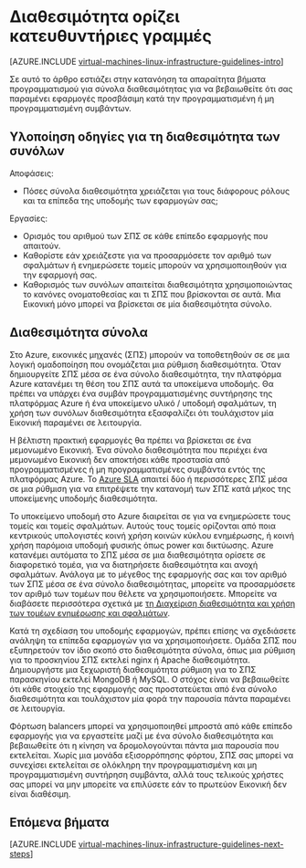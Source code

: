<properties
    pageTitle="Διαθεσιμότητα Ορισμός οδηγίες | Microsoft Azure"
    description="Μάθετε περισσότερα σχετικά με το βασικές σχεδίαση και υλοποίηση οδηγίες για την ανάπτυξη σύνολα διαθεσιμότητα σε υπηρεσίες υποδομής Azure."
    documentationCenter=""
    services="virtual-machines-linux"
    authors="iainfoulds"
    manager="timlt"
    editor=""
    tags="azure-resource-manager"/>

<tags
    ms.service="virtual-machines-linux"
    ms.workload="infrastructure-services"
    ms.tgt_pltfrm="vm-linux"
    ms.devlang="na"
    ms.topic="article"
    ms.date="09/08/2016"
    ms.author="iainfou"/>

# <a name="availability-sets-guidelines"></a>Διαθεσιμότητα ορίζει κατευθυντήριες γραμμές

[AZURE.INCLUDE [virtual-machines-linux-infrastructure-guidelines-intro](../../includes/virtual-machines-linux-infrastructure-guidelines-intro.md)] 

Σε αυτό το άρθρο εστιάζει στην κατανόηση τα απαραίτητα βήματα προγραμματισμού για σύνολα διαθεσιμότητας για να βεβαιωθείτε ότι σας παραμένει εφαρμογές προσβάσιμη κατά την προγραμματισμένη ή μη προγραμματισμένη συμβάντων.

## <a name="implementation-guidelines-for-availability-sets"></a>Υλοποίηση οδηγίες για τη διαθεσιμότητα των συνόλων

Αποφάσεις:

- Πόσες σύνολα διαθεσιμότητα χρειάζεται για τους διάφορους ρόλους και τα επίπεδα της υποδομής των εφαρμογών σας;

Εργασίες:

- Ορισμός του αριθμού των ΣΠΣ σε κάθε επίπεδο εφαρμογής που απαιτούν.
- Καθορίστε εάν χρειάζεστε για να προσαρμόσετε τον αριθμό των σφαλμάτων ή ενημερώσετε τομείς μπορούν να χρησιμοποιηθούν για την εφαρμογή σας.
- Καθορισμός των συνόλων απαιτείται διαθεσιμότητα χρησιμοποιώντας το κανόνες ονοματοθεσίας και τι ΣΠΣ που βρίσκονται σε αυτά. Μια Εικονική μόνο μπορεί να βρίσκεται σε μία διαθεσιμότητα σύνολο. 

## <a name="availability-sets"></a>Διαθεσιμότητα σύνολα

Στο Azure, εικονικές μηχανές (ΣΠΣ) μπορούν να τοποθετηθούν σε σε μια λογική ομαδοποίηση που ονομάζεται μια ρύθμιση διαθεσιμότητα. Όταν δημιουργείτε ΣΠΣ μέσα σε ένα σύνολο διαθεσιμότητα, την πλατφόρμα Azure κατανέμει τη θέση του ΣΠΣ αυτά τα υποκείμενα υποδομής. Θα πρέπει να υπάρχει ένα συμβάν προγραμματισμένης συντήρησης της πλατφόρμας Azure ή ένα υποκείμενο υλικό / υποδομή σφαλμάτων, τη χρήση των συνόλων διαθεσιμότητα εξασφαλίζει ότι τουλάχιστον μία Εικονική παραμένει σε λειτουργία.

Η βέλτιστη πρακτική εφαρμογές θα πρέπει να βρίσκεται σε ένα μεμονωμένο Εικονική. Ένα σύνολο διαθεσιμότητα που περιέχει ένα μεμονωμένο Εικονική δεν αποκτήσει κάθε προστασία από προγραμματισμένες ή μη προγραμματισμένες συμβάντα εντός της πλατφόρμας Azure. Το [Azure SLA](https://azure.microsoft.com/support/legal/sla/virtual-machines) απαιτεί δύο ή περισσότερες ΣΠΣ μέσα σε μια ρύθμιση για να επιτρέψετε την κατανομή των ΣΠΣ κατά μήκος της υποκείμενης υποδομής διαθεσιμότητα.

Το υποκείμενο υποδομή στο Azure διαιρείται σε για να ενημερώσετε τους τομείς και τομείς σφαλμάτων. Αυτούς τους τομείς ορίζονται από ποια κεντρικούς υπολογιστές κοινή χρήση κοινών κύκλου ενημέρωσης, ή κοινή χρήση παρόμοια υποδομή φυσικής όπως power και δικτύωσης. Azure κατανέμει αυτόματα το ΣΠΣ μέσα σε μια διαθεσιμότητα ορίσετε σε διαφορετικό τομέα, για να διατηρήσετε διαθεσιμότητα και ανοχή σφαλμάτων. Ανάλογα με το μέγεθος της εφαρμογής σας και τον αριθμό των ΣΠΣ μέσα σε ένα σύνολο διαθεσιμότητας, μπορείτε να προσαρμόσετε τον αριθμό των τομέων που θέλετε να χρησιμοποιήσετε. Μπορείτε να διαβάσετε περισσότερα σχετικά με [τη Διαχείριση διαθεσιμότητα και χρήση των τομέων ενημέρωσης και σφαλμάτων](virtual-machines-linux-manage-availability.md).

Κατά τη σχεδίαση του υποδομής εφαρμογών, πρέπει επίσης να σχεδιάσετε ανάληψη τα επίπεδα εφαρμογών για να χρησιμοποιήσετε. Ομάδα ΣΠΣ που εξυπηρετούν τον ίδιο σκοπό στο διαθεσιμότητα σύνολα, όπως μια ρύθμιση για το προσκηνίου ΣΠΣ εκτελεί nginx ή Apache διαθεσιμότητα. Δημιουργήστε μια ξεχωριστή διαθεσιμότητα ρύθμιση για το ΣΠΣ παρασκηνίου εκτελεί MongoDB ή MySQL. Ο στόχος είναι να βεβαιωθείτε ότι κάθε στοιχείο της εφαρμογής σας προστατεύεται από ένα σύνολο διαθεσιμότητα και τουλάχιστον μία φορά την παρουσία πάντα παραμένει σε λειτουργία.

Φόρτωση balancers μπορεί να χρησιμοποιηθεί μπροστά από κάθε επίπεδο εφαρμογής για να εργαστείτε μαζί με ένα σύνολο διαθεσιμότητα και βεβαιωθείτε ότι η κίνηση να δρομολογούνται πάντα μια παρουσία που εκτελείται. Χωρίς μια μονάδα εξισορρόπησης φόρτου, ΣΠΣ σας μπορεί να συνεχίσει εκτελείται σε ολόκληρη την προγραμματισμένη και μη προγραμματισμένη συντήρηση συμβάντα, αλλά τους τελικούς χρήστες σας μπορεί να μην μπορείτε να επιλύσετε εάν το πρωτεύον Εικονική δεν είναι διαθέσιμη.


## <a name="next-steps"></a>Επόμενα βήματα
[AZURE.INCLUDE [virtual-machines-linux-infrastructure-guidelines-next-steps](../../includes/virtual-machines-linux-infrastructure-guidelines-next-steps.md)] 